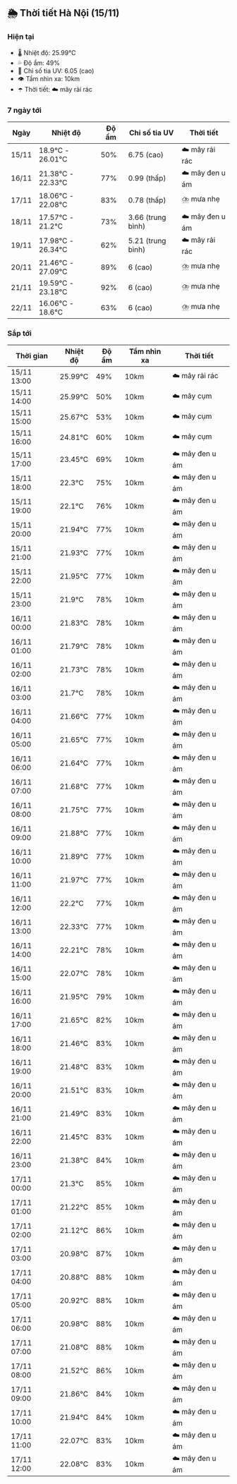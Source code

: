 ## 🌦️ Thời tiết Hà Nội (15/11)

### Hiện tại

- 🌡️ Nhiệt độ: 25.99℃
- 💦 Độ ẩm: 49%
- 🌟 Chỉ số tia UV: 6.05 (cao)
- 👁️ Tầm nhìn xa: 10km
- ☂️ Thời tiết: ☁️ mây rải rác

### 7 ngày tới

| Ngày | Nhiệt độ | Độ ẩm | Chỉ số tia UV | Thời tiết |
| --- | --- | --- | --- | --- |
| 15/11 | 18.9℃ - 26.01℃ | 50% | 6.75 (cao) | ☁️ mây rải rác |
| 16/11 | 21.38℃ - 22.33℃ | 77% | 0.99 (thấp) | ☁️ mây đen u ám |
| 17/11 | 18.06℃ - 22.08℃ | 83% | 0.78 (thấp) | ⛈️ mưa nhẹ |
| 18/11 | 17.57℃ - 21.2℃ | 73% | 3.66 (trung bình) | ☁️ mây đen u ám |
| 19/11 | 17.98℃ - 26.34℃ | 62% | 5.21 (trung bình) | ☁️ mây rải rác |
| 20/11 | 21.46℃ - 27.09℃ | 89% | 6 (cao) | ⛈️ mưa nhẹ |
| 21/11 | 19.59℃ - 23.18℃ | 92% | 6 (cao) | ⛈️ mưa nhẹ |
| 22/11 | 16.06℃ - 18.6℃ | 63% | 6 (cao) | ⛈️ mưa nhẹ |

### Sắp tới

| Thời gian | Nhiệt độ | Độ ẩm | Tầm nhìn xa | Thời tiết |
| --- | --- | --- | --- | --- |
| 15/11 13:00 | 25.99℃ | 49% | 10km | ☁️ mây rải rác |
| 15/11 14:00 | 25.99℃ | 50% | 10km | ☁️ mây cụm |
| 15/11 15:00 | 25.67℃ | 53% | 10km | ☁️ mây cụm |
| 15/11 16:00 | 24.81℃ | 60% | 10km | ☁️ mây cụm |
| 15/11 17:00 | 23.45℃ | 69% | 10km | ☁️ mây đen u ám |
| 15/11 18:00 | 22.3℃ | 75% | 10km | ☁️ mây đen u ám |
| 15/11 19:00 | 22.1℃ | 76% | 10km | ☁️ mây đen u ám |
| 15/11 20:00 | 21.94℃ | 77% | 10km | ☁️ mây đen u ám |
| 15/11 21:00 | 21.93℃ | 77% | 10km | ☁️ mây đen u ám |
| 15/11 22:00 | 21.95℃ | 77% | 10km | ☁️ mây đen u ám |
| 15/11 23:00 | 21.9℃ | 78% | 10km | ☁️ mây đen u ám |
| 16/11 00:00 | 21.83℃ | 78% | 10km | ☁️ mây đen u ám |
| 16/11 01:00 | 21.79℃ | 78% | 10km | ☁️ mây đen u ám |
| 16/11 02:00 | 21.73℃ | 78% | 10km | ☁️ mây đen u ám |
| 16/11 03:00 | 21.7℃ | 78% | 10km | ☁️ mây đen u ám |
| 16/11 04:00 | 21.66℃ | 77% | 10km | ☁️ mây đen u ám |
| 16/11 05:00 | 21.65℃ | 77% | 10km | ☁️ mây đen u ám |
| 16/11 06:00 | 21.64℃ | 77% | 10km | ☁️ mây đen u ám |
| 16/11 07:00 | 21.68℃ | 77% | 10km | ☁️ mây đen u ám |
| 16/11 08:00 | 21.75℃ | 77% | 10km | ☁️ mây đen u ám |
| 16/11 09:00 | 21.88℃ | 77% | 10km | ☁️ mây đen u ám |
| 16/11 10:00 | 21.89℃ | 77% | 10km | ☁️ mây đen u ám |
| 16/11 11:00 | 21.97℃ | 77% | 10km | ☁️ mây đen u ám |
| 16/11 12:00 | 22.2℃ | 77% | 10km | ☁️ mây đen u ám |
| 16/11 13:00 | 22.33℃ | 77% | 10km | ☁️ mây đen u ám |
| 16/11 14:00 | 22.21℃ | 78% | 10km | ☁️ mây đen u ám |
| 16/11 15:00 | 22.07℃ | 78% | 10km | ☁️ mây đen u ám |
| 16/11 16:00 | 21.95℃ | 79% | 10km | ☁️ mây đen u ám |
| 16/11 17:00 | 21.65℃ | 82% | 10km | ☁️ mây đen u ám |
| 16/11 18:00 | 21.46℃ | 83% | 10km | ☁️ mây đen u ám |
| 16/11 19:00 | 21.48℃ | 83% | 10km | ☁️ mây đen u ám |
| 16/11 20:00 | 21.51℃ | 83% | 10km | ☁️ mây đen u ám |
| 16/11 21:00 | 21.49℃ | 83% | 10km | ☁️ mây đen u ám |
| 16/11 22:00 | 21.45℃ | 83% | 10km | ☁️ mây đen u ám |
| 16/11 23:00 | 21.38℃ | 84% | 10km | ☁️ mây đen u ám |
| 17/11 00:00 | 21.3℃ | 85% | 10km | ☁️ mây đen u ám |
| 17/11 01:00 | 21.22℃ | 85% | 10km | ☁️ mây đen u ám |
| 17/11 02:00 | 21.12℃ | 86% | 10km | ☁️ mây đen u ám |
| 17/11 03:00 | 20.98℃ | 87% | 10km | ☁️ mây đen u ám |
| 17/11 04:00 | 20.88℃ | 88% | 10km | ☁️ mây đen u ám |
| 17/11 05:00 | 20.92℃ | 88% | 10km | ☁️ mây đen u ám |
| 17/11 06:00 | 20.98℃ | 88% | 10km | ☁️ mây đen u ám |
| 17/11 07:00 | 21.08℃ | 88% | 10km | ☁️ mây đen u ám |
| 17/11 08:00 | 21.52℃ | 86% | 10km | ☁️ mây đen u ám |
| 17/11 09:00 | 21.86℃ | 84% | 10km | ☁️ mây đen u ám |
| 17/11 10:00 | 21.94℃ | 84% | 10km | ☁️ mây đen u ám |
| 17/11 11:00 | 22.07℃ | 83% | 10km | ☁️ mây đen u ám |
| 17/11 12:00 | 22.08℃ | 83% | 10km | ☁️ mây đen u ám |
